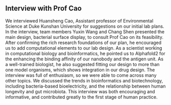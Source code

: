 ## Interview with Prof Cao
We interviewed Huansheng Cao, 
Assistant professor of Environmental Science at Duke Kunshan University
for suggestions on our initial lab plans. 
In the interview, team members Yuxin Wang and Chang Shen presented the main design,
bacterial surface display, to consult Prof Cao on its feasibility.
After confirming the rich research foundations of our plan, 
he encouraged us to add computational elements to our lab design. As a scientist working in computational biology and bioinformatics, he pointed us to Alphafold2 for the enhancing the binding affinity of our nanobody and the antigen unit.
As a well-trained biologist, he also suggested fitting our design to more than one model organisms,
which shows integration in our drug design.
The interview was full of enthusiasm, so we were able to come across many other topics. We discussed the trends in bioinformatics and biotechnology, including bacteria-based bioelectricity, and the relationship between human longevity and gut microbiota.
This interview was both encouraging and informative, and contributed greatly to the first stage of human practice.